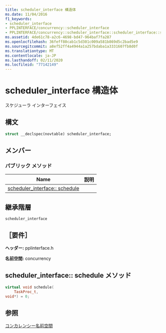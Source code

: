 ```yaml
---
title: scheduler_interface 構造体
ms.date: 11/04/2016
f1_keywords:
- scheduler_interface
- PPLINTERFACE/concurrency::scheduler_interface
- PPLINTERFACE/concurrency::scheduler_interface::scheduler_interface::schedule
ms.assetid: 4de61c78-a2c6-4698-bd47-964baf7fa287
ms.openlocfilehash: 36feff80cab1c5d301c009a581b869d5c2bad5e9
ms.sourcegitcommit: a8ef52ff4a4944a1a257bdaba1a3331607fb8d0f
ms.translationtype: MT
ms.contentlocale: ja-JP
ms.lasthandoff: 02/11/2020
ms.locfileid: "77142149"
---
```

# <a name="scheduler_interface-structure"></a>scheduler_interface 構造体

スケジューラ インターフェイス

## <a name="syntax"></a>構文

```cpp
struct __declspec(novtable) scheduler_interface;
```

## <a name="members"></a>メンバー

### <a name="public-methods"></a>パブリック メソッド

|Name|説明|
|----------|-----------------|
|[scheduler_interface:: schedule](#schedule)||

## <a name="inheritance-hierarchy"></a>継承階層

`scheduler_interface`

## <a name="requirements"></a>［要件］

**ヘッダー:** pplinterface.h

**名前空間:** concurrency

## <a name="schedule"></a>scheduler_interface:: schedule メソッド

```cpp
virtual void schedule(
    TaskProc_t,
void*) = 0;
```

## <a name="see-also"></a>参照

[コンカレンシー名前空間](concurrency-namespace.md)
